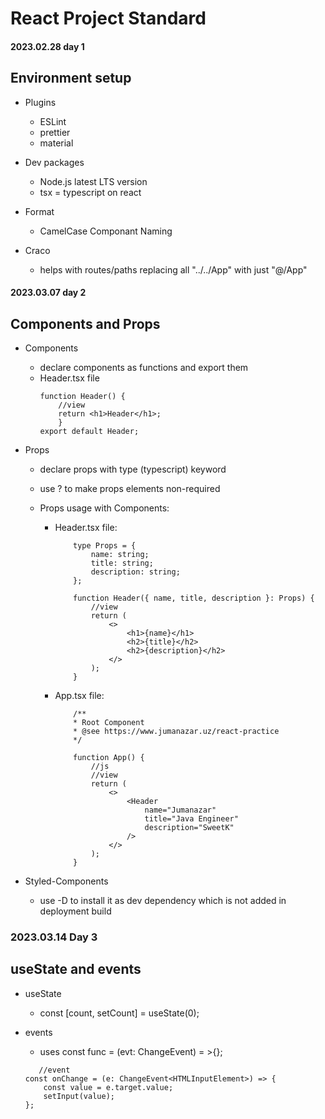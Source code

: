 # React Project Standard

#### 2023.02.28 day 1

## Environment setup

-   Plugins
    -   ESLint
    -   prettier
    -   material
-   Dev packages

    -   Node.js latest LTS version
    -   tsx = typescript on react

-   Format

    -   CamelCase Componant Naming

-   Craco
    -   helps with routes/paths replacing all "../../App" with just "@/App"

#### 2023.03.07 day 2

## Components and Props

-   Components

    -   declare components as functions and export them
    -   Header.tsx file
        ```
        function Header() {
            //view
            return <h1>Header</h1>;
            }
        export default Header;
        ```

-   Props

    -   declare props with type (typescript) keyword
    -   use ? to make props elements non-required
    -   Props usage with Components:

        -   Header.tsx file:

            ```
                type Props = {
                    name: string;
                    title: string;
                    description: string;
                };

                function Header({ name, title, description }: Props) {
                    //view
                    return (
                        <>
                            <h1>{name}</h1>
                            <h2>{title}</h2>
                            <h2>{description}</h2>
                        </>
                    );
                }
            ```

        -   App.tsx file:

            ```
                /**
                * Root Component
                * @see https://www.jumanazar.uz/react-practice
                */

                function App() {
                    //js
                    //view
                    return (
                        <>
                            <Header
                                name="Jumanazar"
                                title="Java Engineer"
                                description="SweetK"
                            />
                        </>
                    );
                }
            ```

-   Styled-Components
    -   use -D to install it as dev dependency which is not added in deployment build

### 2023.03.14 Day 3

## useState and events

-   useState

    -   const [count, setCount] = useState<number>(0);

-   events
    -   uses const func = (evt: ChangeEvent<HtmlElemName>) = >{};
    ```
       //event
    const onChange = (e: ChangeEvent<HTMLInputElement>) => {
        const value = e.target.value;
        setInput(value);
    };
    ```
